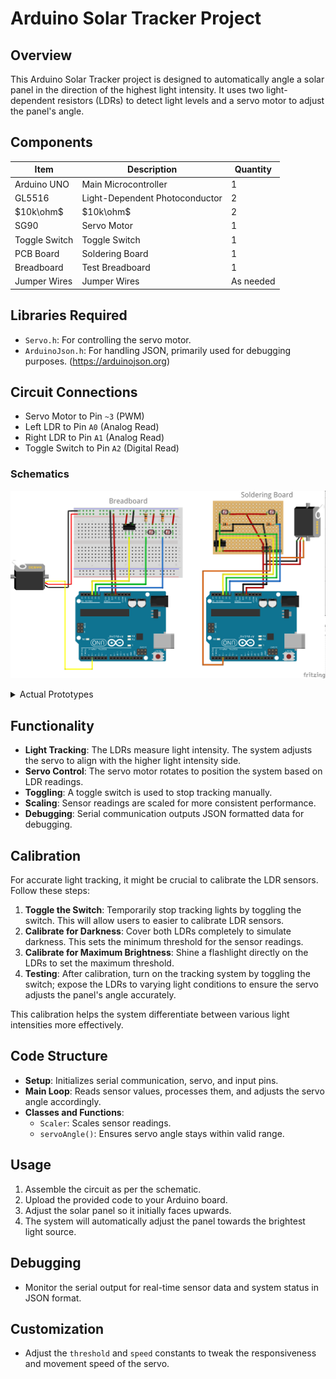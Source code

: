 # Arduino Solar Tracker Project 
## Overview
This Arduino Solar Tracker project is designed to automatically angle a solar panel in the direction of the highest light intensity. It uses two light-dependent resistors (LDRs) to detect light levels and a servo motor to adjust the panel's angle.


## Components
| Item          | Description                    | Quantity     |
| ------------- | ------------------------------ | ------------ |
| Arduino UNO   | Main Microcontroller           | 1            |
| GL5516        | Light-Dependent Photoconductor | 2            |
| $10k\ohm$     | $10k\ohm$                      | 2            |
| SG90          | Servo Motor                    | 1            |
| Toggle Switch | Toggle Switch                  | 1            |
| PCB Board     | Soldering Board                | 1            |
| Breadboard    | Test Breadboard                | 1            |
| Jumper Wires  | Jumper Wires                   | As needed    |


## Libraries Required
- `Servo.h`: For controlling the servo motor.
- `ArduinoJson.h`: For handling JSON, primarily used for debugging purposes. (https://arduinojson.org)


## Circuit Connections
- Servo Motor to Pin `~3` (PWM)
- Left LDR to Pin `A0` (Analog Read)
- Right LDR to Pin `A1` (Analog Read)
- Toggle Switch to Pin `A2` (Digital Read)

### Schematics
![schematics](./images/solar_tracker_schematics.png)
<details>
    <summary>Actual Prototypes</summary>

#### Breadboard Overall
![Breadboard Overall](./images/breadboard_overall.jpg)

#### Breadboard Closeup
![Breadboard Closeup](./images/breadboard_closeup.jpg)

#### Soldering Board Front
![Soldering Board Front](./images/soldering_board_front.jpg)

#### Soldering Board Back
![Soldering Board Back](./images/soldering_board_back.jpg)

#### Soldering Board Wire
![Soldering Board Wire](./images/soldering_board_wire.jpg)

#### Soldering Board Partition 1
![Soldering Board Partition 1](./images/soldering_board_partition_1.jpg)

#### Soldering Board Partition 2
![Soldering Board Partition 2](./images/soldering_board_partition_2.jpg)

</details>


## Functionality
- **Light Tracking**: The LDRs measure light intensity. The system adjusts the servo to align with the higher light intensity side.
- **Servo Control**: The servo motor rotates to position the system based on LDR readings.
- **Toggling**: A toggle switch is used to stop tracking manually.
- **Scaling**: Sensor readings are scaled for more consistent performance.
- **Debugging**: Serial communication outputs JSON formatted data for debugging.


## Calibration
For accurate light tracking, it might be crucial to calibrate the LDR sensors. Follow these steps:
1. **Toggle the Switch**: Temporarily stop tracking lights by toggling the switch. This will allow users to easier to calibrate LDR sensors.
2. **Calibrate for Darkness**: Cover both LDRs completely to simulate darkness. This sets the minimum threshold for the sensor readings.
3. **Calibrate for Maximum Brightness**: Shine a flashlight directly on the LDRs to set the maximum threshold.
4. **Testing**: After calibration, turn on the tracking system by toggling the switch; expose the LDRs to varying light conditions to ensure the servo adjusts the panel's angle accurately.

This calibration helps the system differentiate between various light intensities more effectively.


## Code Structure
- **Setup**: Initializes serial communication, servo, and input pins.
- **Main Loop**: Reads sensor values, processes them, and adjusts the servo angle accordingly.
- **Classes and Functions**:
	- `Scaler`: Scales sensor readings.
	- `servoAngle()`: Ensures servo angle stays within valid range.


## Usage
1. Assemble the circuit as per the schematic.
2. Upload the provided code to your Arduino board.
3. Adjust the solar panel so it initially faces upwards.
4. The system will automatically adjust the panel towards the brightest light source.


## Debugging
- Monitor the serial output for real-time sensor data and system status in JSON format.


## Customization
- Adjust the `threshold` and `speed` constants to tweak the responsiveness and movement speed of the servo.
